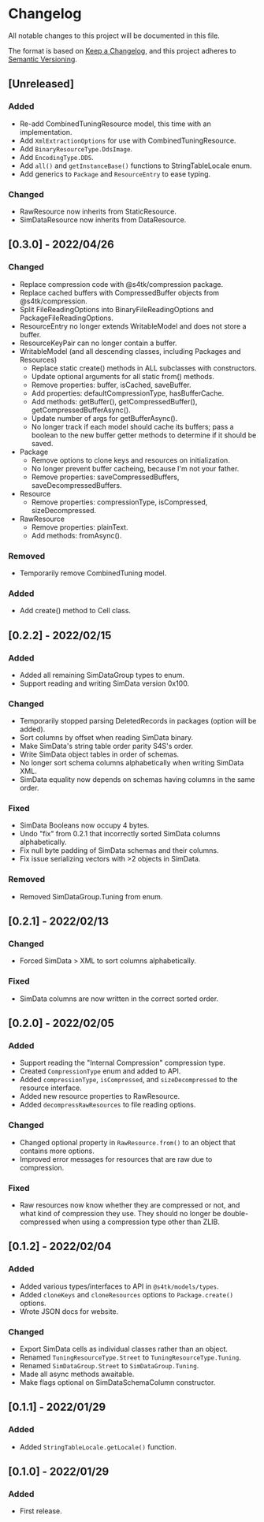 # Changelog

All notable changes to this project will be documented in this file.

The format is based on [Keep a Changelog](https://keepachangelog.com/en/1.0.0/),
and this project adheres to [Semantic Versioning](https://semver.org/spec/v2.0.0.html).

## [Unreleased]
### Added
- Re-add CombinedTuningResource model, this time with an implementation.
- Add `XmlExtractionOptions` for use with CombinedTuningResource.
- Add `BinaryResourceType.DdsImage`.
- Add `EncodingType.DDS`.
- Add `all()` and `getInstanceBase()` functions to StringTableLocale enum.
- Add generics to `Package` and `ResourceEntry` to ease typing.
### Changed
- RawResource now inherits from StaticResource.
- SimDataResource now inherits from DataResource.

## [0.3.0] - 2022/04/26
### Changed
- Replace compression code with @s4tk/compression package.
- Replace cached buffers with CompressedBuffer objects from @s4tk/compression.
- Split FileReadingOptions into BinaryFileReadingOptions and PackageFileReadingOptions.
- ResourceEntry no longer extends WritableModel and does not store a buffer.
- ResourceKeyPair can no longer contain a buffer.
- WritableModel (and all descending classes, including Packages and Resources)
  - Replace static create() methods in ALL subclasses with constructors.
  - Update optional arguments for all static from() methods.
  - Remove properties: buffer, isCached, saveBuffer.
  - Add properties: defaultCompressionType, hasBufferCache.
  - Add methods: getBuffer(), getCompressedBuffer(), getCompressedBufferAsync().
  - Update number of args for getBufferAsync().
  - No longer track if each model should cache its buffers; pass a boolean to the new buffer getter methods to determine if it should be saved.
- Package
  - Remove options to clone keys and resources on initialization.
  - No longer prevent buffer cacheing, because I'm not your father.
  - Remove properties: saveCompressedBuffers, saveDecompressedBuffers.
- Resource
  - Remove properties: compressionType, isCompressed, sizeDecompressed.
- RawResource
  - Remove properties: plainText.
  - Add methods: fromAsync().
### Removed
- Temporarily remove CombinedTuning model.
### Added
- Add create() method to Cell class.

## [0.2.2] - 2022/02/15
### Added
- Added all remaining SimDataGroup types to enum.
- Support reading and writing SimData version 0x100.
### Changed
- Temporarily stopped parsing DeletedRecords in packages (option will be added).
- Sort columns by offset when reading SimData binary.
- Make SimData's string table order parity S4S's order.
- Write SimData object tables in order of schemas.
- No longer sort schema columns alphabetically when writing SimData XML.
- SimData equality now depends on schemas having columns in the same order.
### Fixed
- SimData Booleans now occupy 4 bytes.
- Undo "fix" from 0.2.1 that incorrectly sorted SimData columns alphabetically.
- Fix null byte padding of SimData schemas and their columns.
- Fix issue serializing vectors with >2 objects in SimData.
### Removed
- Removed SimDataGroup.Tuning from enum.

## [0.2.1] - 2022/02/13
### Changed
- Forced SimData > XML to sort columns alphabetically.
### Fixed
- SimData columns are now written in the correct sorted order.

## [0.2.0] - 2022/02/05
### Added
- Support reading the "Internal Compression" compression type.
- Created `CompressionType` enum and added to API.
- Added `compressionType`, `isCompressed`, and `sizeDecompressed` to the resource interface.
- Added new resource properties to RawResource.
- Added `decompressRawResources` to file reading options.
### Changed
- Changed optional property in `RawResource.from()` to an object that contains more options.
- Improved error messages for resources that are raw due to compression.
### Fixed
- Raw resources now know whether they are compressed or not, and what kind of compression they use. They should no longer be double-compressed when using a compression type other than ZLIB.

## [0.1.2] - 2022/02/04
### Added
- Added various types/interfaces to API in `@s4tk/models/types`.
- Added `cloneKeys` and `cloneResources` options to `Package.create()` options.
- Wrote JSON docs for website.
### Changed
- Export SimData cells as individual classes rather than an object.
- Renamed `TuningResourceType.Street` to `TuningResourceType.Tuning`.
- Renamed `SimDataGroup.Street` to `SimDataGroup.Tuning`.
- Made all async methods awaitable.
- Make flags optional on SimDataSchemaColumn constructor.

## [0.1.1] - 2022/01/29
### Added
- Added `StringTableLocale.getLocale()` function.

## [0.1.0] - 2022/01/29
### Added
- First release.
